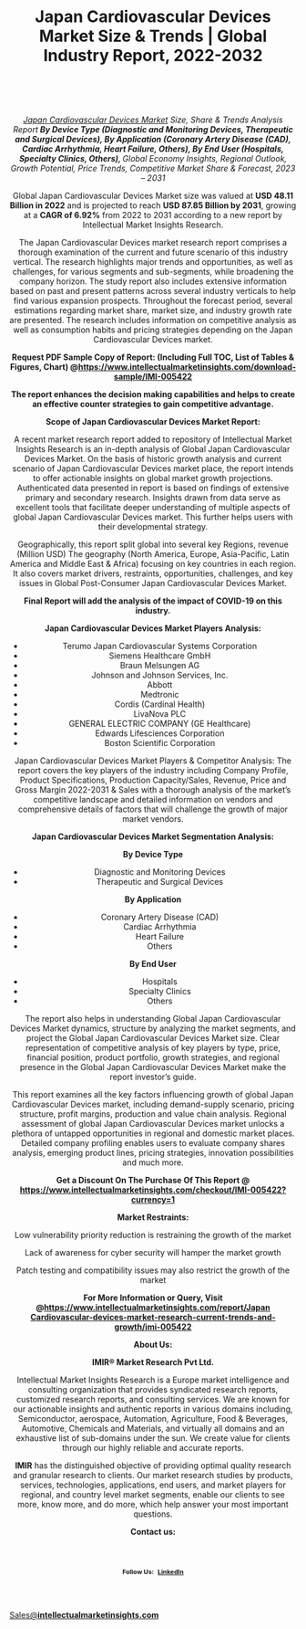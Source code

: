 <header><header>
<h1 class="reader-article-header__title" dir="ltr"><span data-scaffold-immersive-reader-title="">Japan&nbsp;Cardiovascular Devices Market Size &amp; Trends | Global Industry Report, 2022-2032</span></h1>
</header>
<div class="relative reader__grid">&nbsp;</div>
<p id="ember49" class="ember-view reader-text-block__paragraph"><a class="zXfGJTqGQAYmGpAulEBXymqdLmnajmczgNWM " tabindex="0" href="https://www.intellectualmarketinsights.com/report/cardiovascular-devices-market-research-current-trends-and-growth/imi-005422" target="_self" data-test-app-aware-link=""><em>Japan Cardiovascular Devices Market</em></a><em> Size, Share &amp; Trends Analysis Report</em><strong><em> By Device Type (Diagnostic and Monitoring Devices, Therapeutic and Surgical Devices), By Application (Coronary Artery Disease (CAD), Cardiac Arrhythmia, Heart Failure, Others), By End User (Hospitals, Specialty Clinics, Others), </em></strong><em>Global Economy Insights, Regional Outlook, Growth Potential, Price Trends, Competitive Market Share &amp; Forecast, 2023 &ndash; 2031</em></p>
<p class="ember-view reader-text-block__paragraph">Global Japan Cardiovascular Devices Market size was valued at <strong>USD 48.11 Billion in 2022</strong> and is projected to reach <strong>USD 87.85 Billion by 2031</strong>, growing at a <strong>CAGR of 6.92%</strong> from 2022 to 2031 according to a new report by Intellectual Market Insights Research.</p>
<p id="ember51" class="ember-view reader-text-block__paragraph">The Japan Cardiovascular Devices market research report comprises a thorough examination of the current and future scenario of this industry vertical. The research highlights major trends and opportunities, as well as challenges, for various segments and sub-segments, while broadening the company horizon. The study report also includes extensive information based on past and present patterns across several industry verticals to help find various expansion prospects. Throughout the forecast period, several estimations regarding market share, market size, and industry growth rate are presented. The research includes information on competitive analysis as well as consumption habits and pricing strategies depending on the Japan Cardiovascular Devices market.</p>
<p id="ember52" class="ember-view reader-text-block__paragraph"><strong>Request PDF Sample Copy of Report: (Including Full TOC, List of Tables &amp; Figures, Chart) @</strong><a class="zXfGJTqGQAYmGpAulEBXymqdLmnajmczgNWM " tabindex="0" href="https://www.intellectualmarketinsights.com/download-sample/IMI-005422" target="_self" data-test-app-aware-link=""><strong>https://www.intellectualmarketinsights.com/download-sample/IMI-005422</strong></a></p>
<p id="ember53" class="ember-view reader-text-block__paragraph"><strong>The report enhances the decision making capabilities and helps to create an effective counter strategies to gain competitive advantage.</strong></p>
<p id="ember54" class="ember-view reader-text-block__paragraph"><strong>Scope of Japan Cardiovascular Devices Market Report:</strong></p>
<p id="ember55" class="ember-view reader-text-block__paragraph">A recent market research report added to repository of Intellectual Market Insights Research is an in-depth analysis of Global Japan Cardiovascular Devices Market. On the basis of historic growth analysis and current scenario of Japan Cardiovascular Devices market place, the report intends to offer actionable insights on global market growth projections. Authenticated data presented in report is based on findings of extensive primary and secondary research. Insights drawn from data serve as excellent tools that facilitate deeper understanding of multiple aspects of global Japan Cardiovascular Devices market. This further helps users with their developmental strategy.</p>
<p id="ember56" class="ember-view reader-text-block__paragraph">Geographically, this report split global into several key Regions, revenue (Million USD) The geography (North America, Europe, Asia-Pacific, Latin America and Middle East &amp; Africa) focusing on key countries in each region. It also covers market drivers, restraints, opportunities, challenges, and key issues in Global Post-Consumer Japan Cardiovascular Devices Market.</p>
<p id="ember57" class="ember-view reader-text-block__paragraph"><strong>Final Report will add the analysis of the impact of COVID-19 on this industry.</strong></p>
<p id="ember58" class="ember-view reader-text-block__paragraph"><strong>Japan Cardiovascular Devices Market Players Analysis:</strong></p>
<ul>
<li>Terumo Japan Cardiovascular Systems Corporation</li>
<li>Siemens Healthcare GmbH</li>
<li>Braun Melsungen AG</li>
<li>Johnson and Johnson Services, Inc.</li>
<li>Abbott</li>
<li>Medtronic</li>
<li>Cordis (Cardinal Health)</li>
<li>LivaNova PLC</li>
<li>GENERAL ELECTRIC COMPANY (GE Healthcare)</li>
<li>Edwards Lifesciences Corporation</li>
<li>Boston Scientific Corporation</li>
</ul>
<p id="ember60" class="ember-view reader-text-block__paragraph">Japan Cardiovascular Devices Market Players &amp; Competitor Analysis: The report covers the key players of the industry including Company Profile, Product Specifications, Production Capacity/Sales, Revenue, Price and Gross Margin 2022-2031 &amp; Sales with a thorough analysis of the market&rsquo;s competitive landscape and detailed information on vendors and comprehensive details of factors that will challenge the growth of major market vendors.</p>
<p id="ember61" class="ember-view reader-text-block__paragraph"><strong>Japan Cardiovascular Devices Market Segmentation Analysis:</strong></p>
<p id="ember62" class="ember-view reader-text-block__paragraph"><strong>By Device Type</strong></p>
<ul>
<li>Diagnostic and Monitoring Devices</li>
<li>Therapeutic and Surgical Devices</li>
</ul>
<p id="ember64" class="ember-view reader-text-block__paragraph"><strong>By Application</strong></p>
<ul>
<li>Coronary Artery Disease (CAD)</li>
<li>Cardiac Arrhythmia</li>
<li>Heart Failure</li>
<li>Others</li>
</ul>
<p id="ember66" class="ember-view reader-text-block__paragraph"><strong>By End User</strong></p>
<ul>
<li>Hospitals</li>
<li>Specialty Clinics</li>
<li>Others</li>
</ul>
<p id="ember68" class="ember-view reader-text-block__paragraph">The report also helps in understanding Global Japan Cardiovascular Devices Market dynamics, structure by analyzing the market segments, and project the Global Japan Cardiovascular Devices&nbsp;Market size. Clear representation of competitive analysis of key players by type, price, financial position, product portfolio, growth strategies, and regional presence in the Global Japan Cardiovascular Devices Market make the report investor&rsquo;s guide.</p>
<p id="ember69" class="ember-view reader-text-block__paragraph">This report examines all the key factors influencing growth of global Japan Cardiovascular Devices market, including demand-supply scenario, pricing structure, profit margins, production and value chain analysis. Regional assessment of global Japan Cardiovascular Devices market unlocks a plethora of untapped opportunities in regional and domestic market places. Detailed company profiling enables users to evaluate company shares analysis, emerging product lines, pricing strategies, innovation possibilities and much more.</p>
<p id="ember70" class="ember-view reader-text-block__paragraph"><strong>Get a Discount On The Purchase Of This Report @ </strong><a class="zXfGJTqGQAYmGpAulEBXymqdLmnajmczgNWM " tabindex="0" href="https://www.intellectualmarketinsights.com/checkout/IMI-005422?currency=1" target="_self" data-test-app-aware-link=""><strong>https://www.intellectualmarketinsights.com/checkout/IMI-005422?currency=1</strong></a></p>
<p id="ember71" class="ember-view reader-text-block__paragraph"><strong>Market Restraints:</strong></p>
<p id="ember72" class="ember-view reader-text-block__paragraph">Low vulnerability priority reduction is restraining the growth of the market</p>
<p id="ember73" class="ember-view reader-text-block__paragraph">Lack of awareness for cyber security will hamper the market growth</p>
<p id="ember74" class="ember-view reader-text-block__paragraph">Patch testing and compatibility issues may also restrict the growth of the market</p>
<p id="ember75" class="ember-view reader-text-block__paragraph"><strong>For More Information or Query, Visit @</strong><a class="zXfGJTqGQAYmGpAulEBXymqdLmnajmczgNWM " tabindex="0" href="https://www.intellectualmarketinsights.com/report/cardiovascular-devices-market-research-current-trends-and-growth/imi-005422" target="_self" data-test-app-aware-link=""><strong>https://www.intellectualmarketinsights.com/report/Japan Cardiovascular-devices-market-research-current-trends-and-growth/imi-005422</strong></a></p>
<p id="ember76" class="ember-view reader-text-block__paragraph"><strong>About Us:</strong></p>
<p id="ember77" class="ember-view reader-text-block__paragraph"><strong>IMIR&reg; Market Research Pvt Ltd.</strong></p>
<p id="ember78" class="ember-view reader-text-block__paragraph">Intellectual Market Insights Research is a Europe market intelligence and consulting organization that provides syndicated research reports, customized research reports, and consulting services. We are known for our actionable insights and authentic reports in various domains including, Semiconductor, aerospace, Automation, Agriculture, Food &amp; Beverages, Automotive, Chemicals and Materials, and virtually all domains and an exhaustive list of sub-domains under the sun. We create value for clients through our highly reliable and accurate reports.</p>
<p id="ember79" class="ember-view reader-text-block__paragraph"><strong>IMIR</strong> has the distinguished objective of providing optimal quality research and granular research to clients. Our market research studies by products, services, technologies, applications, end users, and market players for regional, and country level market segments, enable our clients to see more, know more, and do more, which help answer your most important questions.</p>
<p id="ember80" class="ember-view reader-text-block__paragraph"><strong>Contact us:</strong></p>
<h1 class="reader-article-header__title" dir="ltr"><strong style="font-size: 11px;">Follow Us:</strong> <a class="zXfGJTqGQAYmGpAulEBXymqdLmnajmczgNWM " style="font-size: 11px;" tabindex="0" href="https://www.linkedin.com/company/imir-marketresearch/" target="_self" data-test-app-aware-link="">LinkedIn</a></h1>
</header>
<div class="relative reader__grid">
<div class="reader-author-info__container">
<div class="display-flex align-items-center justify-space-between">
<div class="reader-author-info__inner-container">
<div id="ember31" class="artdeco-entity-lockup artdeco-entity-lockup--size-3 ember-view">
<div class="artdeco-entity-lockup__image artdeco-entity-lockup__image--type-square ember-view">
<p class="ember-view reader-text-block__paragraph"><a title="Sales@intellectualmarketinsights.com" href="mailto:Sales@intellectualmarketinsights.com">Sales@<strong>intellectualmarketinsights.com</strong></a>&nbsp;</p>
</div>
</div>
</div>
</div>
</div>
</div>

